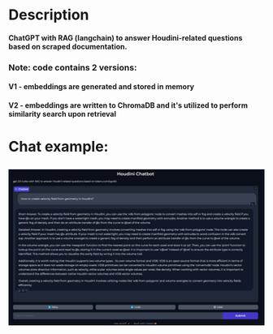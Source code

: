 <h1>Description
  
<h4>ChatGPT with RAG (langchain) to answer Houdini-related questions based on scraped documentation.

<h3>Note: code contains 2 versions:
<h4>V1 - embeddings are generated and stored in memory
<h4>V2 - embeddings are written to ChromaDB and it's utilized to perform similarity search upon retrieval

<h1>Chat example: 

![Model](https://github.com/bbnko/Houdini_ChatGPT_RAG/blob/main/gpt_rag_app_example.jpg)
